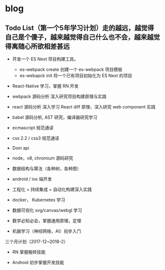 # blog

## Todo List（第一个5年学习计划）走的越远，越觉得自己是个傻子，越来越觉得自己什么也不会，越来越觉得离随心所欲相差甚远

- 开发一个 ES Next 项目构建工具。
  - es-webpack create <project name> 创建一个 es-webpack 项目模板
  - es-webapck init 将一个已有项目初始化为 ES Next 的项目

- React-Native 学习，掌握 RN 开发
  
- webpack 源码分析 深入研究项目构建原理与实践

- react 源码分析 深入学习 React diff 原理，深入研究 web component 实践

- babel 源码分析, AST 研究，编译器研究学习

- ecmascript 规范通读

- css 2.2 / css3 规范通读

- Dom api 

- node，v8, chromium 源码研究

- 数据结构与算法（各种树，各种图）

- android / ios 端开发

- 工程化 + 持续集成 + 自动化构建深入实践 

- docker， Kubernetes 学习

- 数据可视化 svg/canvas/webgl 学习

- 数学必知必会，掌握通用原理，定理

- 机器学习（神经网络，AI）初步入门

三个月计划（2017-12~2018-2）

- RN 掌握搬砖技能

- Android 初步掌握开发技能
